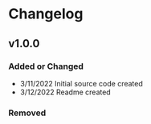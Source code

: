 # Changelog

## v1.0.0

### Added or Changed
- 3/11/2022 Initial source code created
- 3/12/2022 Readme created

### Removed
